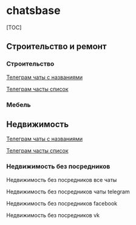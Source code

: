 # chatsbase



[TOC]

## Строительство и ремонт

### Строительство

[Телеграм чаты с названиями](https://github.com/truejesusadmin/chatsbase/blob/main/source/building.txt)  

[Телеграм часты список](https://github.com/truejesusadmin/chatsbase/blob/main/source/building.txt)  

### Мебель







## Недвижимость

[Телеграм чаты с названиями](https://github.com/truejesusadmin/chatsbase/blob/main/source/%D0%BD%D0%B5%D0%B4%D0%B2%D0%B8%D0%B6%D0%B8%D0%BC%D0%BE%D1%81%D1%82%D1%8C.md)  

[Телеграм часты список](https://github.com/truejesusadmin/chatsbase/blob/main/source/rieltors.txt)  

### Недвижимость без посредников

Недвижимость без посредников все чаты

Недвижимость без посредников чаты telegram

Недвижимость без посредников facebook

Недвижимость без посредников vk























































































